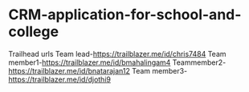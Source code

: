 # CRM-application-for-school-and-college
Trailhead urls
Team lead-https://trailblazer.me/id/chris7484
Team member1-https://trailblazer.me/id/bmahalingam4
Teammember2-https://trailblazer.me/id/bnatarajan12
Team member3-https://trailblazer.me/id/djothi9
